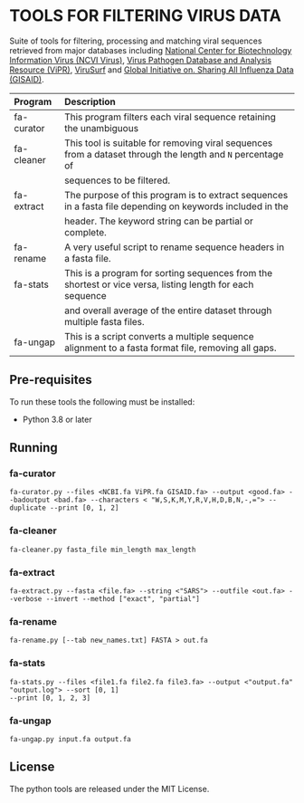 # **TOOLS FOR FILTERING VIRUS DATA**


Suite of tools for filtering, processing and matching viral sequences retrieved from major databases including [National Center for Biotechnology Information Virus (NCVI Virus)](https://www.ncbi.nlm.nih.gov/labs/virus/vssi/#/), [Virus Pathogen Database and Analysis Resource (ViPR)](https://www.viprbrc.org/brc/home.spg?decorator=vipr), [ViruSurf]( http://geco.deib.polimi.it/virusurf/) and [Global Initiative on. Sharing All Influenza Data (GISAID)]( https://www.gisaid.org/). 



| Program                    | Description                                                                                                    |
|:-------------------------  |:-------------------------------------------------------------------------------------------------------------- |
|fa-curator                  | This program filters each viral sequence retaining the unambiguous                                             |                                                 |                            | nucleotides: `A, C, G, T` and, parallelly, compares them across different databases to remove those showing    |                             |                            | 100% similarity and return a single sequence for constituting a non-redundant dataset.                         |                                        
|fa-cleaner                  | This tool is suitable for removing viral sequences from a dataset through the length and `N` percentage of     |
|                            | sequences to be filtered.                                                                                      |
|fa-extract                  | The purpose of this program is to extract sequences in a fasta file depending on keywords included in the      |
|                            | header. The keyword string can be partial or complete.                                                         |
|fa-rename                   | A very useful script to rename sequence headers in a fasta file.                                               |
|fa-stats                    | This is a program for sorting sequences from the shortest or vice versa, listing length for each sequence      |
|                            | and overall average of the entire dataset through multiple fasta files.                                        |
|fa-ungap                    | This is a script converts a multiple sequence alignment to a fasta format file, removing all gaps.             |



## **Pre-requisites**


To run these tools the following must be installed:

-	Python 3.8 or later



## **Running**



### **fa-curator**

```
fa-curator.py --files <NCBI.fa ViPR.fa GISAID.fa> --output <good.fa> --badoutput <bad.fa> --characters < "W,S,K,M,Y,R,V,H,D,B,N,-,="> --duplicate --print [0, 1, 2]
```



### **fa-cleaner**

```
fa-cleaner.py fasta_file min_length max_length

```



### **fa-extract**

```
fa-extract.py --fasta <file.fa> --string <"SARS"> --outfile <out.fa> --verbose --invert --method ["exact", "partial"]
```



### **fa-rename**

```
fa-rename.py [--tab new_names.txt] FASTA > out.fa
```



### **fa-stats**

```
fa-stats.py --files <file1.fa file2.fa file3.fa> --output <"output.fa" "output.log"> --sort [0, 1]
--print [0, 1, 2, 3]
```



### **fa-ungap**

```
fa-ungap.py input.fa output.fa
```



## **License**

The python tools are released under the MIT License.
